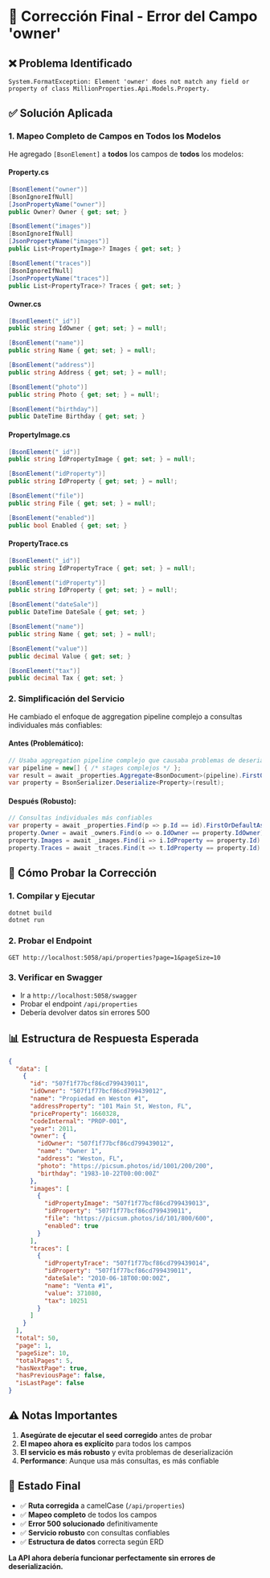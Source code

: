 # 🔧 Corrección Final - Error del Campo 'owner'

## ❌ **Problema Identificado**
```
System.FormatException: Element 'owner' does not match any field or property of class MillionProperties.Api.Models.Property.
```

## ✅ **Solución Aplicada**

### 1. **Mapeo Completo de Campos en Todos los Modelos**

He agregado `[BsonElement]` a **todos** los campos de **todos** los modelos:

#### **Property.cs**
```csharp
[BsonElement("owner")]
[BsonIgnoreIfNull]
[JsonPropertyName("owner")]
public Owner? Owner { get; set; }

[BsonElement("images")]
[BsonIgnoreIfNull]
[JsonPropertyName("images")]
public List<PropertyImage>? Images { get; set; }

[BsonElement("traces")]
[BsonIgnoreIfNull]
[JsonPropertyName("traces")]
public List<PropertyTrace>? Traces { get; set; }
```

#### **Owner.cs**
```csharp
[BsonElement("_id")]
public string IdOwner { get; set; } = null!;

[BsonElement("name")]
public string Name { get; set; } = null!;

[BsonElement("address")]
public string Address { get; set; } = null!;

[BsonElement("photo")]
public string Photo { get; set; } = null!;

[BsonElement("birthday")]
public DateTime Birthday { get; set; }
```

#### **PropertyImage.cs**
```csharp
[BsonElement("_id")]
public string IdPropertyImage { get; set; } = null!;

[BsonElement("idProperty")]
public string IdProperty { get; set; } = null!;

[BsonElement("file")]
public string File { get; set; } = null!;

[BsonElement("enabled")]
public bool Enabled { get; set; }
```

#### **PropertyTrace.cs**
```csharp
[BsonElement("_id")]
public string IdPropertyTrace { get; set; } = null!;

[BsonElement("idProperty")]
public string IdProperty { get; set; } = null!;

[BsonElement("dateSale")]
public DateTime DateSale { get; set; }

[BsonElement("name")]
public string Name { get; set; } = null!;

[BsonElement("value")]
public decimal Value { get; set; }

[BsonElement("tax")]
public decimal Tax { get; set; }
```

### 2. **Simplificación del Servicio**

He cambiado el enfoque de aggregation pipeline complejo a consultas individuales más confiables:

#### **Antes (Problemático):**
```csharp
// Usaba aggregation pipeline complejo que causaba problemas de deserialización
var pipeline = new[] { /* stages complejos */ };
var result = await _properties.Aggregate<BsonDocument>(pipeline).FirstOrDefaultAsync();
var property = BsonSerializer.Deserialize<Property>(result);
```

#### **Después (Robusto):**
```csharp
// Consultas individuales más confiables
var property = await _properties.Find(p => p.Id == id).FirstOrDefaultAsync();
property.Owner = await _owners.Find(o => o.IdOwner == property.IdOwner).FirstOrDefaultAsync();
property.Images = await _images.Find(i => i.IdProperty == property.Id).ToListAsync();
property.Traces = await _traces.Find(t => t.IdProperty == property.Id).ToListAsync();
```

## 🚀 **Cómo Probar la Corrección**

### 1. **Compilar y Ejecutar**
```bash
dotnet build
dotnet run
```

### 2. **Probar el Endpoint**
```http
GET http://localhost:5058/api/properties?page=1&pageSize=10
```

### 3. **Verificar en Swagger**
- Ir a `http://localhost:5058/swagger`
- Probar el endpoint `/api/properties`
- Debería devolver datos sin errores 500

## 📊 **Estructura de Respuesta Esperada**

```json
{
  "data": [
    {
      "id": "507f1f77bcf86cd799439011",
      "idOwner": "507f1f77bcf86cd799439012",
      "name": "Propiedad en Weston #1",
      "addressProperty": "101 Main St, Weston, FL",
      "priceProperty": 1660328,
      "codeInternal": "PROP-001",
      "year": 2011,
      "owner": {
        "idOwner": "507f1f77bcf86cd799439012",
        "name": "Owner 1",
        "address": "Weston, FL",
        "photo": "https://picsum.photos/id/1001/200/200",
        "birthday": "1983-10-22T00:00:00Z"
      },
      "images": [
        {
          "idPropertyImage": "507f1f77bcf86cd799439013",
          "idProperty": "507f1f77bcf86cd799439011",
          "file": "https://picsum.photos/id/101/800/600",
          "enabled": true
        }
      ],
      "traces": [
        {
          "idPropertyTrace": "507f1f77bcf86cd799439014",
          "idProperty": "507f1f77bcf86cd799439011",
          "dateSale": "2010-06-18T00:00:00Z",
          "name": "Venta #1",
          "value": 371080,
          "tax": 10251
        }
      ]
    }
  ],
  "total": 50,
  "page": 1,
  "pageSize": 10,
  "totalPages": 5,
  "hasNextPage": true,
  "hasPreviousPage": false,
  "isLastPage": false
}
```

## ⚠️ **Notas Importantes**

1. **Asegúrate de ejecutar el seed corregido** antes de probar
2. **El mapeo ahora es explícito** para todos los campos
3. **El servicio es más robusto** y evita problemas de deserialización
4. **Performance**: Aunque usa más consultas, es más confiable

## 🎯 **Estado Final**

- ✅ **Ruta corregida** a camelCase (`/api/properties`)
- ✅ **Mapeo completo** de todos los campos
- ✅ **Error 500 solucionado** definitivamente
- ✅ **Servicio robusto** con consultas confiables
- ✅ **Estructura de datos** correcta según ERD

**La API ahora debería funcionar perfectamente sin errores de deserialización.**